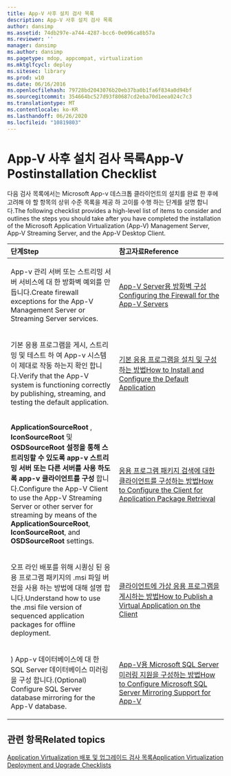 ```yaml
---
title: App-V 사후 설치 검사 목록
description: App-V 사후 설치 검사 목록
author: dansimp
ms.assetid: 74db297e-a744-4287-bcc6-0e096ca8b57a
ms.reviewer: ''
manager: dansimp
ms.author: dansimp
ms.pagetype: mdop, appcompat, virtualization
ms.mktglfcycl: deploy
ms.sitesec: library
ms.prod: w10
ms.date: 06/16/2016
ms.openlocfilehash: 79728bd2043076b20eb37ba0b1fa6f834a0d94bf
ms.sourcegitcommit: 354664bc527d93f80687cd2eba70d1eea024c7c3
ms.translationtype: MT
ms.contentlocale: ko-KR
ms.lasthandoff: 06/26/2020
ms.locfileid: "10819803"
---
```

# <span data-ttu-id="0413b-103">App-V 사후 설치 검사 목록</span><span class="sxs-lookup"><span data-stu-id="0413b-103">App-V Postinstallation Checklist</span></span>


<span data-ttu-id="0413b-104">다음 검사 목록에서는 Microsoft App-v 데스크톱 클라이언트의 설치를 완료 한 후에 고려해 야 할 항목의 상위 수준 목록을 제공 하 고이를 수행 하는 단계를 설명 합니다.</span><span class="sxs-lookup"><span data-stu-id="0413b-104">The following checklist provides a high-level list of items to consider and outlines the steps you should take after you have completed the installation of the Microsoft Application Virtualization (App-V) Management Server, App-V Streaming Server, and the App-V Desktop Client.</span></span>

<table>
<colgroup>
<col width="50%" />
<col width="50%" />
</colgroup>
<thead>
<tr class="header">
<th align="left"><span data-ttu-id="0413b-105">단계</span><span class="sxs-lookup"><span data-stu-id="0413b-105">Step</span></span></th>
<th align="left"><span data-ttu-id="0413b-106">참고자료</span><span class="sxs-lookup"><span data-stu-id="0413b-106">Reference</span></span></th>
</tr>
</thead>
<tbody>
<tr class="odd">
<td align="left"><p><span data-ttu-id="0413b-107">App-v 관리 서버 또는 스트리밍 서버 서비스에 대 한 방화벽 예외를 만듭니다.</span><span class="sxs-lookup"><span data-stu-id="0413b-107">Create firewall exceptions for the App-V Management Server or Streaming Server services.</span></span></p></td>
<td align="left"><p><a href="configuring-the-firewall-for-the-app-v-servers.md" data-raw-source="[Configuring the Firewall for the App-V Servers](configuring-the-firewall-for-the-app-v-servers.md)"><span data-ttu-id="0413b-108">App-V Server용 방화벽 구성</span><span class="sxs-lookup"><span data-stu-id="0413b-108">Configuring the Firewall for the App-V Servers</span></span></a></p></td>
</tr>
<tr class="even">
<td align="left"><p><span data-ttu-id="0413b-109">기본 응용 프로그램을 게시, 스트리밍 및 테스트 하 여 App-v 시스템이 제대로 작동 하는지 확인 합니다.</span><span class="sxs-lookup"><span data-stu-id="0413b-109">Verify that the App-V system is functioning correctly by publishing, streaming, and testing the default application.</span></span></p></td>
<td align="left"><p><a href="how-to-install-and-configure-the-default-application.md" data-raw-source="[How to Install and Configure the Default Application](how-to-install-and-configure-the-default-application.md)"><span data-ttu-id="0413b-110">기본 응용 프로그램을 설치 및 구성하는 방법</span><span class="sxs-lookup"><span data-stu-id="0413b-110">How to Install and Configure the Default Application</span></span></a></p></td>
</tr>
<tr class="odd">
<td align="left"><p><span data-ttu-id="0413b-111"><strong>ApplicationSourceRoot </strong> , <strong> IconSourceRoot </strong> 및 <strong> OSDSourceRoot 설정을 통해 스트리밍할 수 있도록 app-v 스트리밍 서버 또는 다른 서버를 사용 하도록 app-v 클라이언트를 구성 </strong> 합니다.</span><span class="sxs-lookup"><span data-stu-id="0413b-111">Configure the App-V Client to use the App-V Streaming Server or other server for streaming by means of the <strong>ApplicationSourceRoot</strong>, <strong>IconSourceRoot</strong>, and <strong>OSDSourceRoot</strong> settings.</span></span></p></td>
<td align="left"><p><a href="how-to-configure-the-client-for-application-package-retrieval.md" data-raw-source="[How to Configure the Client for Application Package Retrieval](how-to-configure-the-client-for-application-package-retrieval.md)"><span data-ttu-id="0413b-112">응용 프로그램 패키지 검색에 대한 클라이언트를 구성하는 방법</span><span class="sxs-lookup"><span data-stu-id="0413b-112">How to Configure the Client for Application Package Retrieval</span></span></a></p></td>
</tr>
<tr class="even">
<td align="left"><p><span data-ttu-id="0413b-113">오프 라인 배포를 위해 시퀀싱 된 응용 프로그램 패키지의 .msi 파일 버전을 사용 하는 방법에 대해 설명 합니다.</span><span class="sxs-lookup"><span data-stu-id="0413b-113">Understand how to use the .msi file version of sequenced application packages for offline deployment.</span></span></p></td>
<td align="left"><p><a href="how-to-publish-a-virtual-application-on-the-client.md" data-raw-source="[How to Publish a Virtual Application on the Client](how-to-publish-a-virtual-application-on-the-client.md)"><span data-ttu-id="0413b-114">클라이언트에 가상 응용 프로그램을 게시하는 방법</span><span class="sxs-lookup"><span data-stu-id="0413b-114">How to Publish a Virtual Application on the Client</span></span></a></p></td>
</tr>
<tr class="odd">
<td align="left"><p><span data-ttu-id="0413b-115">) App-v 데이터베이스에 대 한 SQL Server 데이터베이스 미러링을 구성 합니다.</span><span class="sxs-lookup"><span data-stu-id="0413b-115">(Optional) Configure SQL Server database mirroring for the App-V database.</span></span></p></td>
<td align="left"><p><a href="how-to-configure-microsoft-sql-server-mirroring-support-for-app-v.md" data-raw-source="[How to Configure Microsoft SQL Server Mirroring Support for App-V](how-to-configure-microsoft-sql-server-mirroring-support-for-app-v.md)"><span data-ttu-id="0413b-116">App-V용 Microsoft SQL Server 미러링 지원을 구성하는 방법</span><span class="sxs-lookup"><span data-stu-id="0413b-116">How to Configure Microsoft SQL Server Mirroring Support for App-V</span></span></a></p></td>
</tr>
</tbody>
</table>

 

## <span data-ttu-id="0413b-117">관련 항목</span><span class="sxs-lookup"><span data-stu-id="0413b-117">Related topics</span></span>


[<span data-ttu-id="0413b-118">Application Virtualization 배포 및 업그레이드 검사 목록</span><span class="sxs-lookup"><span data-stu-id="0413b-118">Application Virtualization Deployment and Upgrade Checklists</span></span>](application-virtualization-deployment-and-upgrade-checklists.md)

 

 





